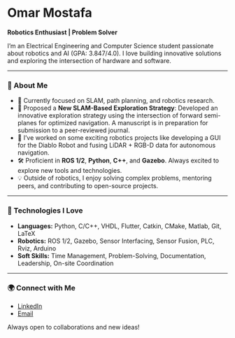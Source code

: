 # Omar Mostafa

**Robotics Enthusiast | Problem Solver**

I’m an Electrical Engineering and Computer Science student passionate about robotics and AI (GPA: 3.847/4.0). I love building innovative solutions and exploring the intersection of hardware and software.

---
### 🚀 About Me
- 🌱 Currently focused on SLAM, path planning, and robotics research.
- 🧠 Proposed a **New SLAM-Based Exploration Strategy**: Developed an innovative exploration strategy using the intersection of forward semi-planes for optimized navigation. A manuscript is in preparation for submission to a peer-reviewed journal.
- 🤖 I’ve worked on some exciting robotics projects like developing a GUI for the Diablo Robot and fusing LiDAR + RGB-D data for autonomous navigation.
- 🛠️ Proficient in **ROS 1/2**, **Python**, **C++**, and **Gazebo**. Always excited to explore new tools and technologies.
- 💡 Outside of robotics, I enjoy solving complex problems, mentoring peers, and contributing to open-source projects.
---
### 🔧 Technologies I Love

- **Languages:** Python, C/C++, VHDL, Flutter, Catkin, CMake, Matlab, Git, LaTeX
- **Robotics:** ROS 1/2, Gazebo, Sensor Interfacing, Sensor Fusion, PLC, Rviz, Arduino
- **Soft Skills:** Time Management, Problem-Solving, Documentation, Leadership, On-site Coordination
---
### 🌍 Connect with Me

- [LinkedIn](https://www.linkedin.com/in/omar-mostafa-0633371b6/)
- [Email](mailto:omm7813@nyu.edu)

Always open to collaborations and new ideas!
